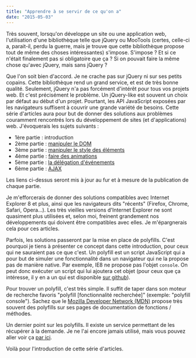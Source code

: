 ```yaml
---
title: "Apprendre à se servir de ce qu'on a"
date: "2015-05-03"
---
```


Très souvent, lorsqu'on développe un site ou une application web, l'utilisation
d'une bibliothèque telle que jQuery ou MooTools (certes, celle-ci a, parait-il,
perdu la guerre, mais je trouve que cette bibliothèque propose tout de même des
choses intéressantes) s'impose. S'impose ? Et si ce n'était finalement pas si
obligatoire que ça ? Si on pouvait faire la même chose qu'avec jQuery, mais
sans jQuery ?

<span class="more"></span>

Que l'on soit bien d'accord. Je ne crache pas sur jQuery ni sur ses petits
copains. Cette bibliothèque rend un grand service, et est de très bonne
qualité. Seulement, jQuery n'a pas forcément d'intérêt pour tous vos projets
web. Et c'est précisément le problème. Un jQuery-like est souvent un choix par
défaut au début d'un projet. Pourtant, les API JavaScript exposées par les
navigateurs suffisent à couvrir une grande variété de besoins. Cette série
d'articles aura pour but de donner des solutions aux problèmes couramment
rencontrés lors du développement de sites (et d'applications) web. J'évoquerais
les sujets suivants :

* 1ère partie : introduction
* 2ème partie : [manipuler le
  DOM](/articles/apprendre-a-se-servir-de-ce-quon-a-manipuler-dom/)
* 3ème partie : [manipuler le style des
  éléments](/articles/apprendre-a-se-servir-de-ce-quon-a-manipuler-styles-elements/)
* 4ème partie : [faire des
  animations](/articles/apprendre-a-se-servir-de-ce-quon-a-animations)
* 5ème partie : [la délégation
  d'événements](/articles/apprendre-a-se-servir-de-ce-quon-a-event-delegation)
* 6ème partie : [AJAX](/articles/apprendre-a-se-servir-de-ce-quon-a-ajax/)

Les liens ci-dessus seront mis à jour au fur et à mesure de la publication de
chaque partie.

Je m'efforcerais de donner des solutions compatibles avec Internet Explorer 8
et plus, ainsi que les navigateurs dits "récents" (Firefox, Chrome, Safari,
Opera...). Les très vieilles versions d'Internet Explorer ne sont quasiment
plus utilisées et, selon moi, freinent grandement nos développements qui
doivent être compatibles avec elles. Je m'épargnerais cela pour ces articles.

Parfois, les solutions passeront par la mise en place de polyfills. C'est
pourquoi je tiens à présenter ce concept dans cette introduction, pour ceux qui
ne sauraient pas ce que c'est. Un polyfill est un script JavaScript qui a pour
but de simuler une fonctionnalité dans un navigateur qui ne la propose pas de
manière native. Par exemple, IE8 ne propose pas l'objet `console`. On peut donc
exécuter un script qui lui ajoutera cet objet (pour ceux que ça intéresse, il y
en a un qui est disponible [sur
github](https://github.com/paulmillr/console-polyfill)).

Pour trouver un polyfill, c'est très simple. Il suffit de taper dans son moteur
de recherche favoris "polyfill [fonctionnalité recherchée]" (exemple: "polyfill
console"). Sachez que le [Mozilla Developer Network
(MDN)](https://developer.mozilla.org/fr/) propose très souvent des polyfills
sur ses pages de documentation de fonctions / méthodes.

Un dernier point sur les polyfills. Il existe un service permettant de les
récupérer à la demande. Je ne l'ai encore jamais utilisé, mais vous pouvez
aller voir ça [par ici](https://github.com/Financial-Times/polyfill-service).

Voilà pour l'introduction de cette série d'articles.
